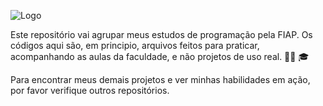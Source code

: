 ![Logo](https://user-images.githubusercontent.com/86362781/206941176-db656486-d47a-46cc-83c8-a2fa9a5c7dcd.png)

Este repositório vai agrupar meus estudos de programação pela FIAP. Os códigos aqui são, em principio, arquivos feitos para praticar, acompanhando as aulas da faculdade, e não projetos de uso real. :man_technologist: :mortar_board: 

Para encontrar meus demais projetos e ver minhas habilidades em ação, por favor verifique outros repositórios.  